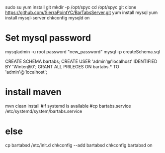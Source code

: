 sudo su
yum install git
mkdir -p /opt/spyc
cd /opt/spyc
git clone https://github.com/SierraPointYC/BarTabsServer.git
yum install mysql
yum install mysql-server
chkconfig mysqld on
# Set mysql password
mysqladmin -u root password "new_password"
mysql -p createSchema.sql

CREATE SCHEMA bartabs;
CREATE USER 'admin'@'localhost' IDENTIFIED BY 'Winter@0';
GRANT ALL PRILEGES ON bartabs.* TO 'admin'@'localhost';

# install maven
mvn clean install
#if systemd is available
#cp bartabs.service /etc/systemd/system/bartabs.service
# else
cp bartabsd /etc/init.d
chkconfig --add bartabsd
chkconfig bartabsd on




